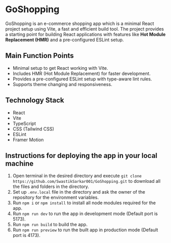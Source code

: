 # GoShopping

GoShopping is an e-commerce shopping app which is a minimal React project setup using Vite, a fast and efficient build tool. The project provides a starting point for building React applications with features like **Hot Module Replacement (HMR)** and a pre-configured ESLint setup.

## Main Function Points
- Minimal setup to get React working with Vite.
- Includes HMR (Hot Module Replacement) for faster development.
- Provides a pre-configured ESLint setup with type-aware lint rules.
- Supports theme changing and responsiveness.

## Technology Stack
- React
- Vite
- TypeScript
- CSS (Tailwind CSS)
- ESLint
- Framer Motion

## Instructions for deploying the app in your local machine
1. Open terminal in the desired directory and execute `git clone https://github.com/SwastikSarkar001/GoShopping.git` to download all the files and folders in the directory.
2. Set up `.env.local` file in the directory and ask the owner of the repository for the environment variables.
3. Run `npm i` or `npm install` to install all node modules required for the app.
4. Run `npm run dev` to run the app in development mode (Default port is 5173).
5. Run `npm run build` to build the app.
6. Run `npm run preview` to run the built app in production mode (Default port is 4173).
